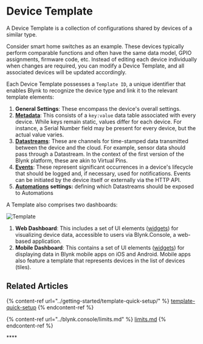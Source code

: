 # Device Template

A Device Template is a collection of configurations shared by devices of a similar type.&#x20;

Consider smart home switches as an example. These devices typically perform comparable functions and often have the same data model, GPIO assignments, firmware code, etc. Instead of editing each device individually when changes are required, you can modify a Device Template, and all associated devices will be updated accordingly.

Each Device Template possesses a `Template ID`, a unique identifier that enables Blynk to recognize the device type and link it to the relevant template elements:

1. **General Settings**: These encompass the device's overall settings.
2. [**Metadata**](../blynk.console/templates/metadata/): This consists of a `key:value` data table associated with every device. While keys remain static, values differ for each device. For instance, a Serial Number field may be present for every device, but the actual value varies.
3. [**Datastreams**](../blynk.console/templates/datastreams/): These are channels for time-stamped data transmitted between the device and the cloud. For example, sensor data should pass through a Datastream. In the context of the first version of the Blynk platform, these are akin to Virtual Pins.
4. [**Events**](../getting-started/events-tutorial.md): These represent significant occurrences in a device's lifecycle that should be logged and, if necessary, used for notifications. Events can be initiated by the device itself or externally via the HTTP API.
5. [**Automations**](automations.md) **settings:** defining which Datastreams should be exposed to Automations &#x20;

A Template also comprises two dashboards:

![Template](https://user-images.githubusercontent.com/72824404/119498209-0a317e00-bd6e-11eb-84d1-ae6565dfb7d3.png)

1. **Web Dashboard**: This includes a set of UI elements ([widgets](../blynk.console/widgets-console/)) for visualizing device data, accessible to users via Blynk.Console, a web-based application.
2. **Mobile Dashboard**: This contains a set of UI elements ([widgets](../blynk.apps/widgets-app/)) for displaying data in Blynk mobile apps on iOS and Android. Mobile apps also feature a template that represents devices in the list of devices (tiles).







## Related Articles

{% content-ref url="../getting-started/template-quick-setup/" %}
[template-quick-setup](../getting-started/template-quick-setup/)
{% endcontent-ref %}

{% content-ref url="../blynk.console/limits.md" %}
[limits.md](../blynk.console/limits.md)
{% endcontent-ref %}

\*\*\*\*
